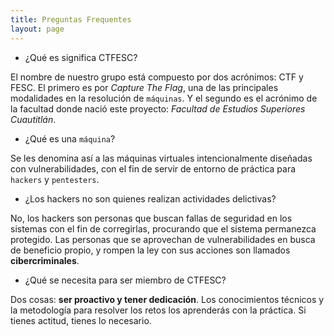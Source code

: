 ```yaml
---
title: Preguntas Frequentes
layout: page
---
```


- ¿Qué es significa CTFESC?

El nombre de nuestro grupo está compuesto por dos acrónimos: CTF y FESC. El primero es por _Capture The Flag_, una de las principales modalidades en la resolución de `máquinas`. Y el segundo es el acrónimo de la facultad donde nació este proyecto: _Facultad de Estudios Superiores Cuautitlán_.
- ¿Qué es una `máquina`?

Se les denomina así a las máquinas virtuales intencionalmente diseñadas con vulnerabilidades, con el fin de servir de entorno de práctica para `hackers` y `pentesters`.
- ¿Los hackers no son quienes realizan actividades delictivas?

No, los hackers son personas que buscan fallas de seguridad en los sistemas con el fin de corregirlas, procurando que el sistema permanezca protegido. Las personas que se aprovechan de vulnerabilidades en busca de beneficio propio, y rompen la ley con sus acciones son llamados **cibercriminales**.
- ¿Qué se necesita para ser miembro de CTFESC?

Dos cosas: **ser proactivo y tener dedicación**. Los conocimientos técnicos y la metodología para resolver los retos los aprenderás con la práctica. Si tienes actitud, tienes lo necesario.
